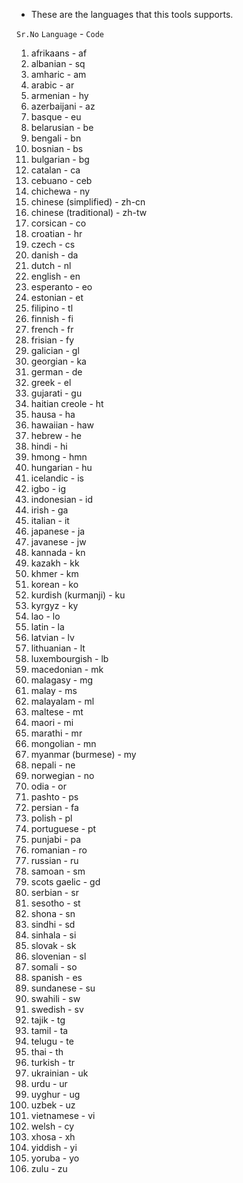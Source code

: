 - These are the languages that this tools supports.

`Sr.No` `Language` - `Code` <br>
1. afrikaans - af <br>
2. albanian - sq <br>
3. amharic - am <br>
4. arabic - ar <br>
5. armenian - hy <br>
6. azerbaijani - az <br>
7. basque - eu <br>
8. belarusian - be <br>
9. bengali - bn <br>
10. bosnian - bs <br>
11. bulgarian - bg <br>
12. catalan - ca <br>
13. cebuano - ceb <br>
14. chichewa - ny <br>
15. chinese (simplified) - zh-cn <br>
16. chinese (traditional) - zh-tw <br>
17. corsican - co <br>
18. croatian - hr <br>
19. czech - cs <br>
20. danish - da <br>
21. dutch - nl <br>
22. english - en <br>
23. esperanto - eo <br>
24. estonian - et <br>
25. filipino - tl <br>
26. finnish - fi <br>
27. french - fr <br>
28. frisian - fy <br>
29. galician - gl <br>
30. georgian - ka <br>
31. german - de <br>
32. greek - el <br>
33. gujarati - gu <br>
34. haitian creole - ht <br>
35. hausa - ha <br>
36. hawaiian - haw <br>
37. hebrew - he <br>
38. hindi - hi <br>
39. hmong - hmn <br>
40. hungarian - hu <br>
41. icelandic - is <br>
42. igbo - ig <br>
43. indonesian - id <br>
44. irish - ga <br>
45. italian - it <br>
46. japanese - ja <br>
47. javanese - jw <br>
48. kannada - kn <br>
49. kazakh - kk <br>
50. khmer - km <br>
51. korean - ko <br>
52. kurdish (kurmanji) - ku <br>
53. kyrgyz - ky <br>
54. lao - lo <br>
55. latin - la <br>
56. latvian - lv <br>
57. lithuanian - lt <br>
58. luxembourgish - lb <br>
59. macedonian - mk <br>
60. malagasy - mg <br>
61. malay - ms <br>
62. malayalam - ml <br>
63. maltese - mt <br>
64. maori - mi <br>
65. marathi - mr <br>
66. mongolian - mn <br>
67. myanmar (burmese) - my <br>
68. nepali - ne <br>
69. norwegian - no <br>
70. odia - or <br>
71. pashto - ps <br>
72. persian - fa <br>
73. polish - pl <br>
74. portuguese - pt <br>
75. punjabi - pa <br>
76. romanian - ro <br>
77. russian - ru <br>
78. samoan - sm <br>
79. scots gaelic - gd <br>
80. serbian - sr <br>
81. sesotho - st <br>
82. shona - sn <br>
83. sindhi - sd <br>
84. sinhala - si <br>
85. slovak - sk <br>
86. slovenian - sl <br>
87. somali - so <br>
88. spanish - es <br>
89. sundanese - su <br>
90. swahili - sw <br>
91. swedish - sv <br>
92. tajik - tg <br>
93. tamil - ta <br>
94. telugu - te <br>
95. thai - th <br>
96. turkish - tr <br>
97. ukrainian - uk <br>
98. urdu - ur <br>
99. uyghur - ug <br>
100. uzbek - uz <br>
101. vietnamese - vi <br>
102. welsh - cy <br>
103. xhosa - xh <br>
104. yiddish - yi <br>
105. yoruba - yo <br>
106. zulu - zu <br>
